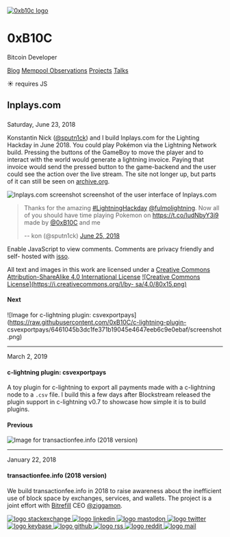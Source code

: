 [ ![0xb10c logo](/0xb10c.png) ](/)

# 0xB10C

Bitcoin Developer

[Blog](/) [Mempool Observations](/mempool-observations) [Projects](/projects)
[Talks](/talks)

☀  requires JS

##  lnplays.com

#####

Saturday, June 23, 2018

Konstantin Nick ([@sputn1ck](https://twitter.com/sputn1ck)) and I build
lnplays.com for the Lighting Hackday in June 2018. You could play Pokémon via
the Lightning Network build. Pressing the buttons of the GameBoy to move the
player and to interact with the world would generate a lightning invoice.
Paying that invoice would send the pressed button to the game-backend and the
user could see the action over the live stream. The site not longer up, but
parts of it can still be seen on
[archive.org](https://web.archive.org/web/20180625193114/https://lnplays.com/).

![lnplays.com screenshot](/data/projects/lnplays-com/header.png) screenshot of
the user interface of lnplays.com

> Thanks for the amazing
> [#LightningHackday](https://twitter.com/hashtag/LightningHackday?src=hash&ref_src=twsrc%5Etfw)
> [@fulmolightning](https://twitter.com/fulmolightning?ref_src=twsrc%5Etfw).
> Now all of you should have time playing Pokemon on <https://t.co/IudNbyY3i9>
> made by [@0xB10C](https://twitter.com/0xB10C?ref_src=twsrc%5Etfw) and me
>
> -- kon (@sputn1ck) [June 25,
> 2018](https://twitter.com/sputn1ck/status/1011326983949647874?ref_src=twsrc%5Etfw)

Enable JavaScript to view comments. Comments are privacy friendly and self-
hosted with [isso](https://posativ.org/isso/).

All text and images in this work are licensed under a [Creative Commons
Attribution-ShareAlike 4.0 International
License](http://creativecommons.org/licenses/by-sa/4.0/) [![Creative Commons
License](https://i.creativecommons.org/l/by-
sa/4.0/80x15.png)](http://creativecommons.org/licenses/by-sa/4.0/)

#### Next

![Image for c-lightning plugin:
csvexportpays](https://raw.githubusercontent.com/0xB10C/c-lightning-plugin-
csvexportpays/6461045b3dc1fe371b19045e4647eeb6c9e0ebaf/screenshot.png)
[](/projects/c-lightning-plugin-csvexportpays/)

* * *

March 2, 2019

#### c-lightning plugin: csvexportpays

A toy plugin for c-lightning to export all payments made with a c-lightning
node to a `.csv` file. I build this a few days after Blockstream released the
plugin support in c-lightning v0.7 to showcase how simple it is to build
plugins.

[](/projects/c-lightning-plugin-csvexportpays/)

#### Previous

![Image for transactionfee.info \(2018
version\)](/data/projects/transactionfee-info/2017-header.png)
[](/projects/transactionfee-info-2018-version/)

* * *

January 22, 2018

#### transactionfee.info (2018 version)

We build transactionfee.info in 2018 to raise awareness about the inefficient
use of block space by exchanges, services, and wallets. The project is a joint
effort with [Bitrefill](https://www.bitrefill.com/?utm_source=b10c_me) CEO
[@ziggamon](https://twitter.com/ziggamon).

[](/projects/transactionfee-info-2018-version/)

[ ![logo stackexchange](/img/footer/stackexchange.svg)
](https://bitcoin.stackexchange.com/users/63817/0xb10c) [ ![logo
linkedin](/img/footer/linkedin.svg) ](https://linkedin.com/in/0xb10c) [ ![logo
mastodon](/img/footer/mastodon.svg) ](https://x0f.org/@0xb10c) [ ![logo
twitter](/img/footer/twitter.svg) ](https://twitter.com/0xb10c) [ ![logo
keybase](/img/footer/keybase.svg) ](https://keybase.io/b10c) [ ![logo
github](/img/footer/github.svg) ](https://github.com/0xb10c) [ ![logo
rss](/img/footer/rss.svg) ](https://b10c.me/feed.xml) [ ![logo
reddit](/img/footer/reddit.svg) ](https://reddit.com/u/0xb10c) [ ![logo
mail](/img/footer/gmail.svg) ](mailto:0xb10c+b10c-me@gmail.com)

